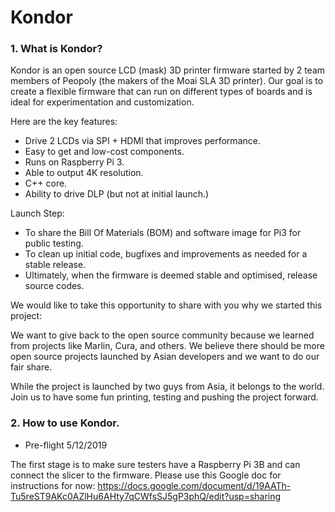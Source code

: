 # Kondor


### 1. What is Kondor?
Kondor is an open source LCD (mask) 3D printer firmware started by 2 team members of Peopoly (the makers of the Moai SLA 3D printer). Our goal is to create a flexible firmware that can run on different types of boards and is ideal for experimentation and customization.   

Here are the key features:
-    Drive 2 LCDs via SPI + HDMI that improves performance. 
-    Easy to get and low-cost components.  
-    Runs on Raspberry Pi 3. 
-    Able to output 4K resolution. 
-    C++ core. 
-    Ability to drive DLP (but not at initial launch.)

Launch Step:
-    To share the Bill Of Materials (BOM) and software image for Pi3 for public testing. 
-    To clean up initial code, bugfixes and improvements as needed for a stable release. 
-    Ultimately, when the firmware is deemed stable and optimised, release source codes.  

We would like to take this opportunity to share with you why we started this project: 

We want to give back to the open source community because we learned from projects like Marlin, Cura, and others.
We believe there should be more open source projects launched by Asian developers and we want to do our fair share.

While the project is launched by two guys from Asia, it belongs to the world. Join us to have some fun printing, testing and pushing the project forward.

### 2. How to use Kondor. 

-    Pre-flight 5/12/2019

The first stage is to make sure testers have a Raspberry Pi 3B and can connect the slicer to the firmware.
Please use this Google doc for instructions for now:
https://docs.google.com/document/d/19AATh-Tu5reST9AKc0AZlHu6AHty7qCWfsSJ5gP3phQ/edit?usp=sharing


